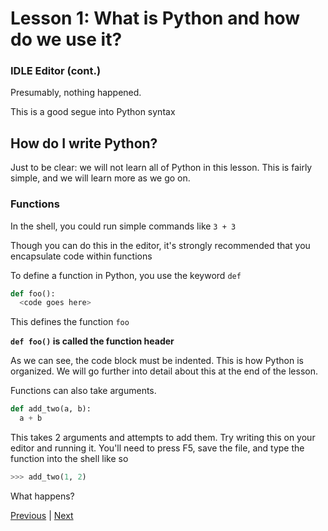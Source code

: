 # Lesson 1: What is Python and how do we use it?

### IDLE Editor (cont.)

Presumably, nothing happened.

This is a good segue into Python syntax

## How do I write Python?

Just to be clear: we will not learn all of Python in this lesson. This is fairly simple, and we will learn more as we go on.

### Functions

In the shell, you could run simple commands like `3 + 3`

Though you can do this in the editor, it's strongly recommended that you encapsulate code within functions

To define a function in Python, you use the keyword `def`

```python
def foo():
  <code goes here>
```

This defines the function `foo`

**`def foo()` is called the function header**

As we can see, the code block must be indented. This is how Python is organized. We will go further into detail about this at the end of the lesson.

Functions can also take arguments.

```python
def add_two(a, b):
  a + b
```

This takes 2 arguments and attempts to add them. Try writing this on your editor and running it. You'll need to press F5, save the file, and type the function into the shell like so

```Python
>>> add_two(1, 2)
```

What happens?

[Previous](lesson1_1.html) | [Next](lesson1_3.html)
